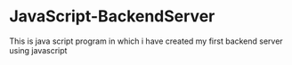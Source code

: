 # JavaScript-BackendServer
This is  java script program in which i have created my first backend server using javascript
